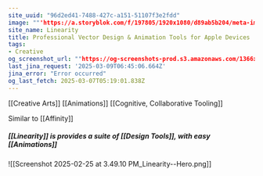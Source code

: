 ```yaml
---
site_uuid: "96d2ed41-7488-427c-a151-51107f3e2fdd"
image: ""'https://a.storyblok.com/f/197805/1920x1080/d89ab5b204/meta-image-curve.png'""
site_name: Linearity
title: Professional Vector Design & Animation Tools for Apple Devices | Linearity
tags:
- Creative
og_screenshot_url: ""https://og-screenshots-prod.s3.amazonaws.com/1366x768/80/false/5281a2db746af1a387b686868a974a8571bb76db20d7ba7bae522db749c25589.jpeg""
last_jina_request: '2025-03-09T06:45:06.664Z'
jina_error: "Error occurred"
og_last_fetch: 2025-03-07T05:19:01.838Z
---
```

[[Creative Arts]]
[[Animations]]
[[Cognitive, Collaborative Tooling]]

Similar to [[Affinity]]

##### [[Linearity]] is provides a suite of [[Design Tools]], with easy [[Animations]]
![[Screenshot 2025-02-25 at 3.49.10 PM_Linearity--Hero.png]]
